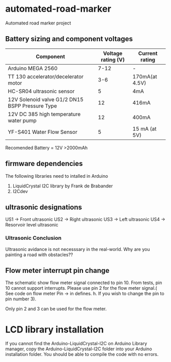 # automated-road-marker
Automated road marker project


## Battery sizing and component voltages 
| Component    | Voltage rating (V) | Current rating
| -------- | ------- | ------- |
| Arduino MEGA 2560  | 7-12    | -
| TT 130 accelerator/decelerator motor  | 3-6     | 170mA(at 4.5V)
| HC-SR04 ultrasonic sensor    | 5    | 4mA
|  12V Solenoid valve G1/2 DN15 BSPP Pressure Type   | 12    | 416mA
| 12V DC 385 high temperature water pump    | 12    | 400mA |
| YF-S401 Water Flow Sensor   | 5    | 15 mA (at 5V)

Recomended Battery = 12V >2000mAh

## firmware dependencies
The following libraries need to intalled in Arduino 
1. LiquidCrystal I2C library by Frank de Brabander
2. I2Cdev

## ultrasonic designations 

US1 -> Front ultrasonic
US2 -> Right ultrasonic
US3 -> Left ultrasonic
US4 -> Resorvoir level ultrasonic

### Ultrasonic Conclusion
Ultrasonic avidance is not necesssary in the real-world. Why are you painting a road with obstacles??

## Flow meter interrupt pin change
The schematic show flow meter signal connected to pin 10. From tests, pin 10 cannot support
interrupts. Please use pin 2 for the flow meter signal.( See code on flow meter Pin -> in defines. h. If you wish 
to change the pin to pin number 3).

Only pin 2 and 3 can be used for the flow meter.

# LCD library installation
If you cannot find the Arduino-LiquidCrystal-I2C on Arduino Library manager, copy the Arduino-LiquidCrystal-I2C folder into your Arduino installation folder.
You should be able to compile the code with no errors.


